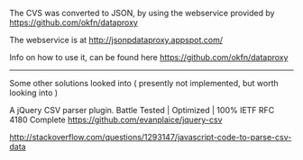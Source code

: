 
 The CVS was converted to JSON, by using the webservice  provided by    https://github.com/okfn/dataproxy
 
 The webservice is at http://jsonpdataproxy.appspot.com/
 
 Info on how to  use it, can be found here https://github.com/okfn/dataproxy

<p>
<hr> 
Some other solutions looked into  ( presently not implemented, but worth looking into )

A jQuery CSV parser plugin. Battle Tested | Optimized | 100% IETF RFC 4180 Complete
https://github.com/evanplaice/jquery-csv

 http://stackoverflow.com/questions/1293147/javascript-code-to-parse-csv-data
